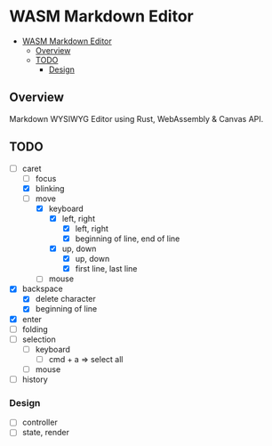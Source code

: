 # WASM Markdown Editor

- [WASM Markdown Editor](#wasm-markdown-editor)
  - [Overview](#overview)
  - [TODO](#todo)
    - [Design](#design)

## Overview

Markdown WYSIWYG Editor using Rust, WebAssembly & Canvas API.

## TODO

- [ ] caret
  - [ ] focus
  - [x] blinking
  - [ ] move
    - [x] keyboard
      - [x] left, right
        - [x] left, right
        - [x] beginning of line, end of line
      - [x] up, down
        - [x] up, down
        - [x] first line, last line
    - [ ] mouse
- [x] backspace
  - [x] delete character
  - [x] beginning of line
- [x] enter
- [ ] folding
- [ ] selection
  - [ ] keyboard
    - [ ] cmd + a => select all
  - [ ] mouse
- [ ] history

### Design

- [ ] controller
- [ ] state, render
